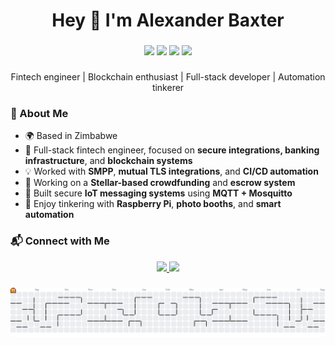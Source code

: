 <h1 align="center">Hey 👋 I'm Alexander Baxter</h1>

###

<div align="center">
  <img src="https://skillicons.dev/icons?i=java,py,kotlin,flutter,react,vue,laravel,postgres,html,css,js" height="60" />
  <img src="https://skillicons.dev/icons?i=aws,docker,bash,git" height="60" />
  <img src="https://skillicons.dev/icons?i=tailwind" height="60" />
  <img src="https://skillicons.dev/icons?i=rust" height="60" />
</div>

###

<p align="center">
  Fintech engineer | Blockchain enthusiast | Full-stack developer | Automation tinkerer
</p>

###

### 🚀 About Me

- 🌍 Based in Zimbabwe
- 💼 Full-stack fintech engineer, focused on **secure integrations, banking infrastructure**, and **blockchain systems**
- 💡 Worked with **SMPP**, **mutual TLS integrations**, and **CI/CD automation**
- 🔗 Working on a **Stellar-based crowdfunding** and **escrow system**
- 📡 Built secure **IoT messaging systems** using **MQTT + Mosquitto**
- 🔧 Enjoy tinkering with **Raspberry Pi**, **photo booths**, and **smart automation**

###

### 📬 Connect with Me

<div align="center">
  <a href="https://zw.linkedin.com/in/alexander-baxter-06a86a65">
    <img src="https://img.shields.io/static/v1?message=LinkedIn&logo=linkedin&label=&color=0077B5&logoColor=white&style=for-the-badge" height="25" />
  </a>
  <a href="https://github.com/africanalex">
    <img src="https://img.shields.io/static/v1?message=GitHub&logo=github&label=&color=000000&logoColor=white&style=for-the-badge" height="25" />
  </a>
</div>

###

<picture>
  <source media="(prefers-color-scheme: dark)" srcset="https://raw.githubusercontent.com/africanalex/africanalex/output/pacman-contribution-graph-dark.svg">
  <source media="(prefers-color-scheme: light)" srcset="https://raw.githubusercontent.com/africanalex/africanalex/output/pacman-contribution-graph.svg">
  <img alt="pacman contribution graph" src="https://raw.githubusercontent.com/africanalex/africanalex/output/pacman-contribution-graph.svg">
</picture>
